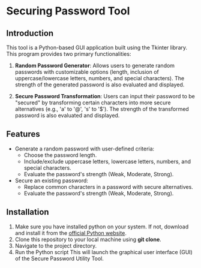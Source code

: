 # Securing Password Tool
## Introduction
This tool is a Python-based GUI application built using the Tkinter library. This program provides two primary functionalities:

1. **Random Password Generator**: Allows users to generate random passwords with customizable options (length, inclusion of uppercase/lowercase letters, numbers, and special characters). The strength of the generated password is also evaluated and displayed.

2. **Secure Password Transformation**: Users can input their password to be "secured" by transforming certain characters into more secure alternatives (e.g., 'a' to '@', 's' to '$'). The strength of the transformed password is also evaluated and displayed.

## Features
- Generate a random password with user-defined criteria:
  - Choose the password length.
  - Include/exclude uppercase letters, lowercase letters, numbers, and special characters.
  - Evaluate the password's strength (Weak, Moderate, Strong).
- Secure an existing password:
  - Replace common characters in a password with secure alternatives.
  - Evaluate the password's strength (Weak, Moderate, Strong).
 
## Installation
1. Make sure you have installed python on your system. If not, download and install it from the [official Python website](https://www.python.org/downloads/).
2. Clone this repository to your local machine using **git clone**.
3. Navigate to the project directory.
4. Run the Python script
This will launch the graphical user interface (GUI) of the Secure Password Utility Tool.

